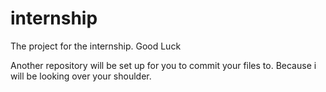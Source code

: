 # internship
The project for the internship. Good Luck

Another repository will be set up for you to commit your files to. Because i will be looking over your shoulder.
